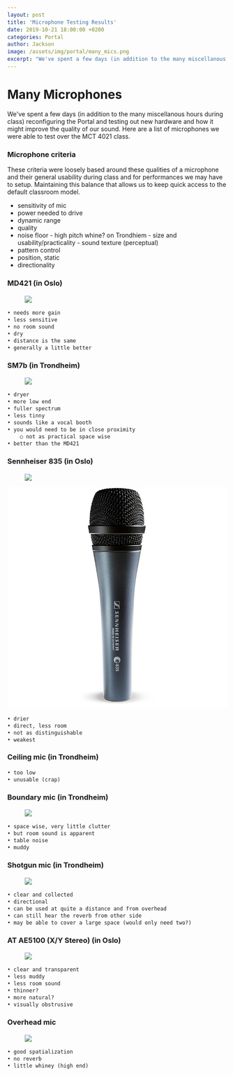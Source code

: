 ```yaml
---
layout: post
title: 'Microphone Testing Results'
date: 2019-10-21 18:00:00 +0200
categories: Portal
author: Jackson
image: /assets/img/portal/many_mics.png
excerpt: "We've spent a few days (in addition to the many miscellanous hours during class) reconfiguring the Portal and testing out new hardware and how it might improve the quality of our sound."
---
```


# Many Microphones

We've spent a few days (in addition to the many miscellanous hours during class) reconfiguring the Portal and testing out new hardware and how it might improve the quality of our sound. Here are a list of microphones we were able to test over the MCT 4021 class.

### Microphone criteria

These criteria were loosely based around these qualities of a microphone and their general usability during class and for performances we may have to setup. Maintaining this balance that allows us to keep quick access to the default classroom model.

- sensitivity of mic
- power needed to drive
- dynamic range
- quality
- noise floor - high pitch whine? on Trondhiem - size and usability/practicality - sound texture (perceptual)
- pattern control
- position, static
- directionality

### MD421 (in Oslo)

<figure>
	<img src="/assests/img/portal/md421.jpg" width = "50%" align="center"/>
</figure>

	• needs more gain
	• less sensitive
	• no room sound
	• dry
	• distance is the same
	• generally a little better

### SM7b (in Trondheim)

<figure>
	<img src="/assests/img/portal/sm7b.jpg" width = "50%" align="center"/>
</figure>

    • dryer
    • more low end
    • fuller spectrum
    • less tinny
    • sounds like a vocal booth
    • you would need to be in close proximity
    	○ not as practical space wise
    • better than the MD421

### Sennheiser 835 (in Oslo)

<figure>
	<img src="/assests/img/portal/s835.jpg" width = "50%" align="center"/>
</figure>

![Sennheiser 835](/assets/img/portal/s835.jpg)

    • drier
    • direct, less room
    • not as distinguishable
    • weakest

### Ceiling mic (in Trondheim)

    • too low
    • unusable (crap)

### Boundary mic (in Trondheim)

<figure>
	<img src="/assests/img/portal/boundary_mic.jpg" width = "50%" align="center"/>
</figure>

    • space wise, very little clutter
    • but room sound is apparent
    • table noise
    • muddy

### Shotgun mic (in Trondheim)

<figure>
	<img src="/assests/img/portal/shotgun_mic.jpg" width = "50%" align="center" />
</figure>

    • clear and collected
    • directional
    • can be used at quite a distance and from overhead
    • can still hear the reverb from other side
    • may be able to cover a large space (would only need two?)

### AT AE5100 (X/Y Stereo) (in Oslo)

<figure>
	<img src="/assests/img/portal/ae5100" width = "50%" align="center"/>
</figure>

    • clear and transparent
    • less muddy
    • less room sound
    • thinner?
    • more natural?
    • visually obstrusive

### Overhead mic

<figure>
	<img src="/assests/img/portal/biamp.jpg" width = "50%" align="center"/>
</figure>

    • good spatialization
    • no reverb
    • little whiney (high end)
